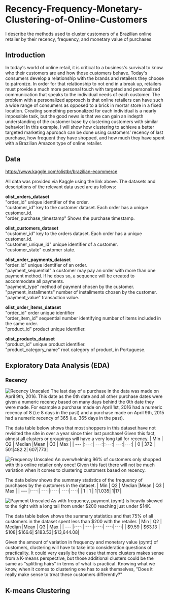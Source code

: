 # Recency-Frequency-Monetary-Clustering-of-Online-Customers
I describe the methods used to cluster customers of a Brazilian online retailer by their recency, frequency, and monetary value of purchases

## Introduction
In today's world of online retail, it is critical to a business's survival to know who their customers are and how those customers behave. Today's consumers develop a relationship with the brands and retailers they choose to patronize. In order for that relationship to not end in a break up, retailers must provide a much more personal touch with targeted and personalized communication that speaks to the individual needs of each customer. The problem with a personalized approach is that online retailers can have such a wide range of consumers as opposed to a brick in mortar store in a fixed location. Creating something personalized for each individual is a nearly impossible task, but the good news is that we can gain an indepth understanding of the customer base by clustering customers with similar behavior! In this example, I will show how clustering to achieve a better targeted marketing approach can be done using customers' recency of last purchase, how frequent they have shopped, and how much they have spent with a Brazilian Amazon type of online retailer.  

## Data  
https://www.kaggle.com/olistbr/brazilian-ecommerce

All data was provided via Kaggle using the link above. The datasets and descriptions of the relevant data used are as follows:  

**olist_orders_dataset**  
  "order_id" unique identifier of the order.                        
  "customer_id" key to the customer dataset. Each order has a unique customer_id.                   
  "order_purchase_timestamp" Shows the purchase timestamp.     

**olist_customers_dataset**   
  "customer_id" key to the orders dataset. Each order has a unique customer_id.              
  "customer_unique_id" unique identifier of a customer.       
  "customer_state" customer state.
  
**olist_order_payments_dataset**    
  "order_id" unique identifier of an order.             
  "payment_sequential" a customer may pay an order with more than one payment method. If he does so, a sequence will be created to accommodate all payments.   
  "payment_type" method of payment chosen by the customer.         
  "payment_installments" number of installments chosen by the customer.  
  "payment_value" transaction value.    
  
**olist_order_items_dataset**    
  "order_id" order unique identifier            
  "order_item_id" sequential number identifying number of items included in the same order.       
  "product_id" product unique identifier.   

**olist_products_dataset**  
  "product_id" unique product identifier.                 
  "product_category_name" root category of product, in Portuguese. 

## Exploratory Data Analysis (EDA)  
### Recency
![Recency Unscaled](https://user-images.githubusercontent.com/46107551/116838477-86380c00-ab9c-11eb-9268-39d0572e5132.png)
The last day of a purchase in the data was made on April 9th, 2016. This date as the 0th date and all other purchase dates were given a numeric recency based on many days behind the 0th date they were made. For example a purchase made on April 1st, 2016 had a numeric recency of 8 (i.e 8 days in the past) and a purchase made on April 9th, 2015 had a numeric recency of 365 (i.e. 365 days in the past).   
 
The data table below shows that most shoppers in this dataset have not revisited the site in over a year since thier last purchase! Given this fact, almost all clusters or groupings will have a very long tail for recency. 
| Min | Q2  | Median  |Mean | Q3  | Max |
| --- |:---:| ---:|:---:| ---:|---:|
| 0   | 372 | 501|482.2| 607|773|


![Frequency Unscaled](https://user-images.githubusercontent.com/46107551/116838518-a7006180-ab9c-11eb-9970-63c892ac3b1d.png)
An overwhelming 96% of customers only shopped with this online retailer only once! Given this fact there will not be much variation when it comes to clustering customers based on recency. 

The data below shows the summary statistics of the frequency of purchases by the customers in the dataset. 
| Min | Q2  | Median  |Mean | Q3  | Max |
| --- |:---:| ---:|:---:| ---:|---:|
| 1   | 1 | 1|1.035| 1|17|


![Payment Unscaled](https://user-images.githubusercontent.com/46107551/116838528-ad8ed900-ab9c-11eb-802f-2caf57a043b2.png)
As with frequency, payment (pymt) is heavily skewed to the right with a long tail from under $200 reaching just under $14K. 

The data table below shows the summary statistics and that 75% of all customers in the dataset spent less than $200 with the retailer. 
| Min | Q2  | Median  |Mean | Q3  | Max |
| --- |:---:| ---:|:---:| ---:|---:|
| $9.59   | $63.13 | $108| $166.6| $183.53| $13,644.08|

Given the amount of variation in frequency and monetary value (pymt) of customers, clustering will have to take into consideration questions of practicality. It could very easily be the case that more clusters makes sense from a K-means perspective, but those additional clusters could be the same as "splitting hairs" in terms of what is practical. Knowing what we know, when it comes to clustering one has to ask themselves, "Does it really make sense to treat these customers differently?"  

## K-means Clustering
